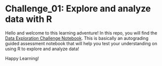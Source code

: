 # Challenge_01: Explore and analyze data with R

Hello and welcome to this learning adventure! In this repo, you will find the [Data Exploration Challenge Notebook](challenge-Data_Exploration.ipynb). This is basically an autograding guided assessment notebook that will help you test your understanding on using R to explore and analyze data!

Happy Learning!
